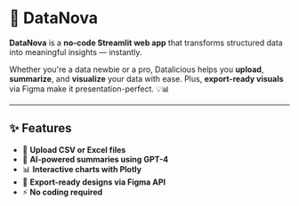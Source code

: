 # 🎉 **DataNova**

**DataNova** is a **no-code Streamlit web app** that transforms structured data into meaningful insights — instantly.

Whether you're a data newbie or a pro, Datalicious helps you **upload**, **summarize**, and **visualize** your data with ease. Plus, **export-ready visuals** via Figma make it presentation-perfect. 💡📊

---

## ✨ **Features**

- 📁 **Upload CSV or Excel files**  
- 🤖 **AI-powered summaries using GPT-4**  
- 📊 **Interactive charts with Plotly**  
- 🎨 **Export-ready designs via Figma API**  
- ⚡ **No coding required**

